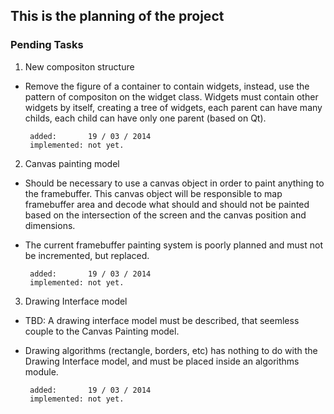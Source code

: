 ## This is the planning of the project ##

### Pending Tasks ###

1) New compositon structure

 - Remove the figure of a container to contain widgets, instead,
   use the pattern of compositon on the widget class.
   Widgets must contain other widgets by itself, creating a 
   tree of widgets, each parent can have many childs, each child
   can have only one parent (based on Qt).
	
		added:       19 / 03 / 2014
		implemented: not yet.
		

2) Canvas painting model

 - Should be necessary to use a canvas object in order to paint
   anything to the framebuffer. This canvas object will be
   responsible to map framebuffer area and decode what should
   and should not be painted based on the intersection of the 
   screen and the canvas position and dimensions.
   
 - The current framebuffer painting system is poorly planned
   and must not be incremented, but replaced.
	
		added:       19 / 03 / 2014
		implemented: not yet.

3) Drawing Interface model

 - TBD: A drawing interface model must be described, that seemless 
   couple to the Canvas Painting model.
 - Drawing algorithms (rectangle, borders, etc) has nothing to do
   with the Drawing Interface model, and must be placed inside an
   algorithms module.

		added:       19 / 03 / 2014
		implemented: not yet.